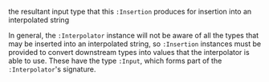the resultant input type that this `:Insertion` produces for insertion into an interpolated string

In general, the `:Interpolator` instance will not be aware of all the types that may be inserted into an
interpolated string, so `:Insertion` instances must be provided to convert downstream types into values that the
interpolator is able to use. These have the type `:Input`, which forms part of the `:Interpolator`'s signature.